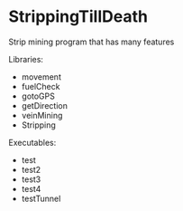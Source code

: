 # StrippingTillDeath
Strip mining program that has many features


Libraries:
* movement
* fuelCheck
* gotoGPS
* getDirection
* veinMining
* Stripping




Executables:
* test
* test2
* test3
* test4
* testTunnel

